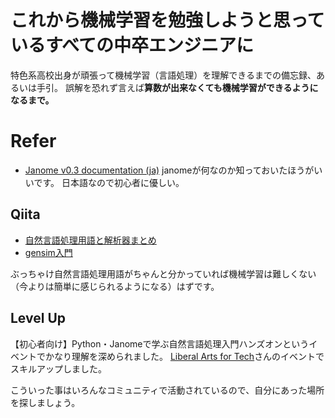 # これから機械学習を勉強しようと思っているすべての中卒エンジニアに
特色系高校出身が頑張って機械学習（言語処理）を理解できるまでの備忘録、あるいは手引。
誤解を恐れず言えば**算数が出来なくても機械学習ができるようになるまで。**

# Refer
- [Janome v0.3 documentation (ja)](https://mocobeta.github.io/janome/)
janomeが何なのか知っておいたほうがいいです。
日本語なので初心者に優しい。

## Qiita
- [自然言語処理用語と解析器まとめ](https://github.com/shimajima-eiji/Qiita/blob/master/stock/2016-01-11-%E8%87%AA%E7%84%B6%E8%A8%80%E8%AA%9E%E5%87%A6%E7%90%86%E7%94%A8%E8%AA%9E%E3%81%A8%E8%A7%A3%E6%9E%90%E5%99%A8%E3%81%BE%E3%81%A8%E3%82%81.md)
- [gensim入門](https://github.com/shimajima-eiji/Qiita/blob/master/stock/2018-02-21%20%E3%82%B9%E3%82%AF%E3%83%AA%E3%83%BC%E3%83%B3%E3%82%BB%E3%83%BC%E3%83%90%E3%81%AE%E8%B5%B7%E5%8B%95%E3%82%92%E6%8A%91%E5%88%B6%E3%81%99%E3%82%8B%20-%20vbs%E3%83%90%E3%83%BC%E3%82%B8%E3%83%A7%E3%83%B3.md)

ぶっちゃけ自然言語処理用語がちゃんと分かっていれば機械学習は難しくない（今よりは簡単に感じられるようになる）はずです。

## Level Up
【初心者向け】Python・Janomeで学ぶ自然言語処理入門ハンズオンというイベントでかなり理解を深められました。
[Liberal Arts for Tech](https://liberal-arts-for-tech.connpass.com/)さんのイベントでスキルアップしました。

こういった事はいろんなコミュニティで活動されているので、自分にあった場所を探しましょう。

